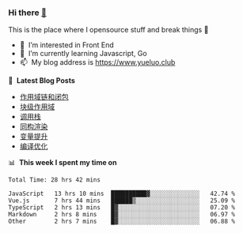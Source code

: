 ### Hi there <a href="https://www.yueluo.club/"> 👋 </a>
This is the place where I opensource stuff and break things :rofl:

- 👀 &nbsp;I’m interested in Front End
- 🌱 &nbsp;I’m currently learning Javascript, Go
- 📫 &nbsp;My blog address is https://www.yueluo.club

📕 &nbsp;**Latest Blog Posts**

<!-- BLOG-POST-LIST:START -->
- [作用域链和闭包](https://www.yueluo.club/detail?articleId=62d6b0b9397c3e0980cd47e7)
- [块级作用域](https://www.yueluo.club/detail?articleId=62d562b4397c3e0980cd3e9c)
- [调用栈](https://www.yueluo.club/detail?articleId=62d42236397c3e0980cd378b)
- [同构渲染](https://www.yueluo.club/detail?articleId=62d37c13397c3e0980cd321f)
- [变量提升](https://www.yueluo.club/detail?articleId=62d1631f397c3e0980cd25dd)
- [编译优化](https://www.yueluo.club/detail?articleId=62d0ab22397c3e0980cd2090)
<!-- BLOG-POST-LIST:END -->

📊 &nbsp;**This week I spent my time on**

<!--START_SECTION:waka-->

```text
Total Time: 28 hrs 42 mins

JavaScript   13 hrs 10 mins  ██████████▓░░░░░░░░░░░░░░   42.74 %
Vue.js       7 hrs 44 mins   ██████▒░░░░░░░░░░░░░░░░░░   25.09 %
TypeScript   2 hrs 13 mins   █▓░░░░░░░░░░░░░░░░░░░░░░░   07.20 %
Markdown     2 hrs 8 mins    █▓░░░░░░░░░░░░░░░░░░░░░░░   06.97 %
Other        2 hrs 7 mins    █▓░░░░░░░░░░░░░░░░░░░░░░░   06.88 %
```

<!--END_SECTION:waka-->